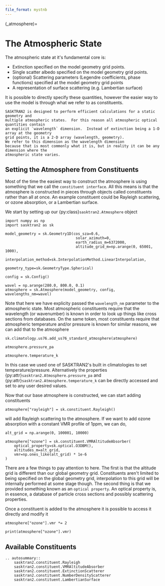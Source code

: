 ```yaml
---
file_format: mystnb
---
```


(_atmosphere)=
# The Atmospheric State

The atmospheric state at it's fundamental core is:

 - Extinction specified on the model geometry grid points.
 - Single scatter albedo specified on the model geometry grid points.
 - (optional) Scattering parameters (Legendre coefficients, phase functions) specified at the model geometry grid points
 - A representation of surface scattering (e.g. Lambertian surface)

It is possible to directly specify these quantities, however the easier way to use the model
is through what we refer to as constituents.

```{note}
SASKTRAN2 is designed to perform efficient calculations for a static geometry and
multiple atmospheric states.  For this reason all atmospheric optical quantities contain
an explicit `wavelength` dimension.  Instead of extinction being a 1-D array at the geometry
grid points, it is a 2-D array (wavelength, geometry).
We refer to this dimension as the wavelength dimension
because that is most commonly what it is, but in reality it can be any dimension where the
atmospheric state varies.
```

## Setting the Atmosphere from Constituents
Most of the time the easiest way to construct the atmosphere is using
something that we call the `constituent interface`.  All this means is
that the atmosphere is constructed in pieces through objects called constituents rather than all at once.
An example constituent could be Rayleigh scattering, or ozone absorption, or a Lambertian surface.

We start by setting up our {py:class}`sasktran2.Atmosphere` object

```{code-cell}
import numpy as np
import sasktran2 as sk

model_geometry = sk.Geometry1D(cos_sza=0.6,
                                solar_azimuth=0,
                                earth_radius_m=6372000,
                                altitude_grid_m=np.arange(0, 65001, 1000),
                                interpolation_method=sk.InterpolationMethod.LinearInterpolation,
                                geometry_type=sk.GeometryType.Spherical)

config = sk.Config()

wavel = np.arange(280.0, 800.0, 0.1)
atmosphere = sk.Atmosphere(model_geometry, config, wavelengths_nm=wavel)
```

Note that here we have explicity passed the `wavelength_nm` parameter to the atmospheric state.
Most atmospheric constituents require that the wavelength (or wavenumber) is known in order to look up
things like cross sections from databases.  On the same token, most constituents require that atmospheric
temperature and/or pressure is known for similar reasons, we can add that to the atmosphere


```{code-cell}
sk.climatology.us76.add_us76_standard_atmosphere(atmosphere)

atmosphere.pressure_pa

atmosphere.temperature_k
```

In this case we used one of SASKTRAN2's built in climatologies to set temperature/pressure. Alternatively
the properties {py:attr}`sasktran2.Atmosphere.pressure_pa` and {py:attr}`sasktran2.Atmosphere.temperature_k`
can be directly accessed and set to any user desired values.

Now that our base atmosphere is constructed, we can start adding constituents

```{code-cell}
atmosphere["rayleigh"] = sk.constituent.Rayleigh()
```

will add Rayleigh scattering to the atmosphere.  If we want to add ozone absorption with a constant
VMR profile of 1ppm, we can do,

```{code-cell}
alt_grid = np.arange(0, 100001, 10000)

atmosphere["ozone"] = sk.constituent.VMRAltitudeAbsorber(
    optical_property=sk.optical.O3DBM(),
    altitudes_m=alt_grid,
    vmr=np.ones_like(alt_grid) * 1e-6
)
```

There are a few things to pay attention to here. The first is that the altitude grid is different
than our global geometry grid. Constituents aren't limited to being specified on the global geometry grid,
interpolation to this grid will be internally performed at some stage though. The second thing is that we provided
something known as an `optical property`.  An optical property is, in essence, a database of particle
cross sections and possibly scattering properties.

Once a constituent is added to the atmosphere it is possible to access it directly and modify it

```{code-cell}
atmosphere["ozone"].vmr *= 2

print(atmosphere["ozone"].vmr)
```

## Available Constituents

```{eval-rst}
.. autosummary::
    sasktran2.constituent.Rayleigh
    sasktran2.constituent.VMRAltitudeAbsorber
    sasktran2.constituent.ExtinctionScatterer
    sasktran2.constituent.NumberDensityScatterer
    sasktran2.constituent.LambertianSurface
```
